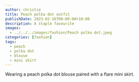 ```yaml
---
author: christie
title: Peach polka dot outfit
publishDate: 2023-02-16T08:00:00+10:00
description: A staple favourite
images:
  - ../../../images/fashion/Peach polka dot.jpeg
categories: [fashion]
tags:
  - peach
  - polka dot
  - blouse
  - mini skirt
---
```


Wearing a peach polka dot blouse paired with a flare mini skirt.

